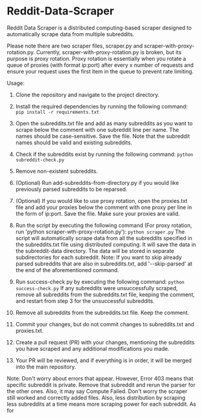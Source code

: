 # Reddit-Data-Scraper

Reddit Data Scraper is a distributed computing-based scraper designed to automatically scrape data from multiple subreddits.

Please note there are two scraper files, scraper.py and scraper-with-proxy-rotation.py. Currently, scraper-with-proxy-rotation.py is broken, but its purpose is proxy rotation. Proxy rotation is essentially when you rotate a queue of proxies (with format ip:port) after every x number of requests and ensure your request uses the first item in the queue to prevent rate limiting.

Usage:

1. Clone the repository and navigate to the project directory.

2. Install the required dependencies by running the following command:
```pip install -r requirements.txt```

3. Open the subreddits.txt file and add as many subreddits as you want to scrape below the comment with one subreddit line per name. The names should be case-sensitive. Save the file. Note that the subreddit names should be valid and existing subreddits.

4. Check if the subreddits exist by running the following command:
```python subreddit-check.py```

5. Remove non-existent subreddits.

6. (Optional) Run add-subreddits-from-directory.py if you would like previously parsed subreddits to be reparsed.

7. (Optional) If you would like to use proxy rotation, open the proxies.txt file and add your proxies below the comment with one proxy per line in the form of ip:port. Save the file. Make sure your proxies are valid.

8. Run the script by executing the following command (For proxy rotation, run 'python scraper-wth-proxy-rotation.py'):
```python scraper.py```
The script will automatically scrape data from all the subreddits specified in the subreddits.txt file using distributed computing. It will save the data in the subreddit-data directory. The data will be stored in separate subdirectories for each subreddit.
Note: If you want to skip already parsed subreddits that are also in subreddits.txt, add '--skip-parsed' at the end of the aforementioned command.

9. Run success-check py by executing the following command:
```python success-check.py```
If any subreddits were unsuccessfully scraped, remove all subreddits from the subreddits.txt file, keeping the comment, and restart from step 3 for the unsuccessful subreddits.

10. Remove all subreddits from the subreddits.txt file. Keep the comment.

11. Commit your changes, but do not commit changes to subreddits.txt and proxies.txt.

12. Create a pull request (PR) with your changes, mentioning the subreddits you have scraped and any additional modifications you made.

13. Your PR will be reviewed, and if everything is in order, it will be merged into the main repository.

Note: Don't worry about errors that appear. However, Error 403 means that specific subreddit is private. Remove that subreddit and rerun the parser for the other ones. Also, it may say Compute Failed. Don't worry the scraper still worked and correctly added files. Also, less distribution by scraping less subreddits at a time means more scraping power for each subreddit. As for
